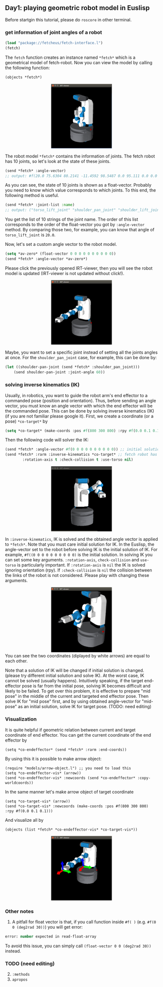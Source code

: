 ## Day1: playing geometric robot model in Euslisp
Before startgin this tutorial, please do `roscore` in other terminal. 

### get information of joint angles of a robot

```lisp
(load "package://fetcheus/fetch-interface.l") 
(fetch) 
```
The `fetch` function creates an instance named `*fetch*` which is a geometrical model of fetch-robot. Now you can view the model by calling the following function:
```lisp
(objects *fetch*)
```
<div align="center">
<img src="https://raw.githubusercontent.com/HiroIshida/quick_tutorial/master/images/day1_1.png" alt="none" title="day1_1" width="200">
</div>

The robot model `*fetch*` contains the information of joints. The fetch robot has 10 joints, so let's look at the state of these joints.
```lisp
(send *fetch* :angle-vector)
;; output: #f(20.0 75.6304 80.2141 -11.4592 98.5487 0.0 95.111 0.0 0.0 0.0)
```
As you can see, the state of 10 joints is shown as a float-vector. Probably you need to know which value corresponds to which joints. To this end, the following method is useful.
```lisp
(send *fetch* :joint-list :name)
;; output: ("torso_lift_joint" "shoulder_pan_joint" "shoulder_lift_joint" "upperarm_roll_joint" "elbow_flex_joint" "forearm_roll_joint" "wrist_flex_joint" "wrist_roll_joint" "head_pan_joint" "head_tilt_joint")
```
You get the list of 10 strings of the joint name. The order of this list corresponds to the order of the float-vector you got by `:angle-vector` method. By comparing those two, for example, you can know that angle of `torso_lift_joint` is `20.0`.

Now, let's set a custom angle vector to the robot model. 
```lisp
(setq *av-zero* (float-vector 0 0 0 0 0 0 0 0 0 0))
(send *fetch* :angle-vector *av-zero*)
```
Please click the previously opened IRT-viewer, then you will see the robot model is updated (IRT-viewer is not updated without click!). 
<div align="center">
<img src="https://raw.githubusercontent.com/HiroIshida/quick_tutorial/master/images/day1_2.png" alt="none" title="day1_2" width="200">
</div>

Maybe, you want to set a specific joint instead of setting all the joints angles at once. For the `shoulder_pan_joint` case, for example, this can be done by:
```lisp
(let ((shoulder-pan-joint (send *fetch* :shoulder_pan_joint)))
    (send shoulder-pan-joint :joint-angle 60))
```

### solving inverse kinematics (IK)
Usually, in robotics, you want to guide the robot arm's end effector to a commanded pose (position and orientation). Thus, before sending an angle vector, you must know an angle vector with which the end effector will be the commanded pose. This can be done by solving inverse kinematics (IK) (if you are not familiar please google it). First, we create a coordinate (or a pose) `*co-target*` by
```lisp
(setq *co-target* (make-coords :pos #f(800 300 800) :rpy #f(0.0 0.1 0.1))) ;; #f(..) is a float-vector
```
Then the following code will solver the IK:
```lisp
(send *fetch* :angle-vector #f(0 0 0 0 0 0 0 0 0 0)) ;; initial solution
(send *fetch* :rarm :inverse-kinematics *co-target* ;; fetch robot has only :rarm. PR2 had both :larm and :rarm
        :rotation-axis t :check-collision t :use-torso nil)
```
<div align="center">
<img src="https://raw.githubusercontent.com/HiroIshida/quick_tutorial/master/images/day1_4.png" alt="none" title="day1_4" width="200">
</div>

In `:inverse-kinematics`, IK is solved and the obtained angle vector is applied to ` *fetch* `. Note that you must care initial solution for IK. In the Euslisp, the angle-vector set to the robot before solving IK is the initial solution of IK. For example, `#f((0 0 0 0 0 0 0 0 0 0)` is the initial solution. In solving IK you can set some key arguments. `:rotation-axis`, `check-collision` and `use-torso` is particularly important. If `:rotation-axis` is `nil` the IK is solved ignoring orientation (rpy). If `:check-collision` is `nil` the collision between the links of the robot is not considered. Please play with changing these arguments. 

<div align="center">
<img src="https://raw.githubusercontent.com/HiroIshida/quick_tutorial/master/images/day1_6.png" alt="none" title="day1_6" width="200">
</div>
You can see the two coordinates (diplayed by white arrows) are equal to each other.

Note that a solution of IK will be changed if initial solution is changed. (please try different initial solution and solve IK). At the worst case, IK cannot be solved (usually happens). Intuitively speaking, if the target end-effector pose is far from the initial pose, solving IK becomes difficult and likely to be failed. To get over this problem, it is effective to prepare "mid pose" in the middle of the current and targeted end effector pose. Then solve IK for "mid pose" first, and by using obtained angle-vector for "mid-pose" as an initial solution, solve IK for target pose. (TODO: need editing)

### Visualization 
It is quite helpful if geometric relation between current and target coordinate of end effector. You can get the current coordinate of the end effector by 
```
(setq *co-endeffector* (send *fetch* :rarm :end-coords))
```
By using this it is possible to make arrow object:
```
(require "models/arrow-object.l") ;; you need to load this 
(setq *co-endeffector-vis* (arrow))
(send *co-endeffector-vis* :newcoords (send *co-endeffector* :copy-worldcoords))
```
In the same manner let's make arrow object of target coordinate
```
(setq *co-target-vis* (arrow))
(send *co-target-vis* :newcoords (make-coords :pos #f(800 300 800) :rpy #f(0.0 0.1 0.1)))
```
And visualize all by
```
(objects (list *fetch* *co-endeffector-vis* *co-target-vis*))
```
<div align="center">
<img src="https://raw.githubusercontent.com/HiroIshida/quick_tutorial/master/images/vis.png" alt="none" title="vis" width="200">
</div>


### Other notes
1. A pitfall for float vector is that, if you call function inside `#f( )` (e.g. `#f(0 0 (deg2rad 30))`) you will get error:
```lisp
error: number expected in read-float-array
```
To avoid this issue, you can simply call `(float-vector 0 0 (deg2rad 30))` instead.

### TODO (need editing)
2. `:methods`
3. `apropos`
